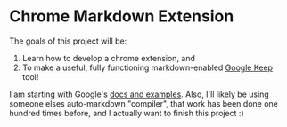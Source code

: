 # Chrome Markdown Extension


The goals of this project will be:

1.  Learn how to develop a chrome extension, and
2.  To make a useful, fully functioning markdown-enabled [Google Keep](keep.google.com "Google Keep") tool!


I am starting with Google's [docs and examples](https://developer.chrome.com/extensions/overview "Google Docs").
Also, I'll likely be using someone elses auto-markdown "compiler", that work has been done one hundred times before, and I actually want to finish this project :)
